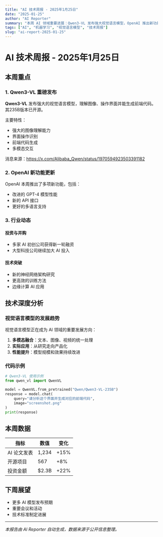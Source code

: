 ```yaml
---
title: "AI 技术周报 - 2025年1月25日"
date: "2025-01-25"
author: "AI Reporter"
summary: "本周 AI 领域重要进展：Qwen3-VL 发布强大视觉语言模型，OpenAI 推出新功能，以及其他技术突破。"
tags: ["AI", "机器学习", "视觉语言模型", "技术周报"]
slug: "ai-report-2025-01-25"
---
```


# AI 技术周报 - 2025年1月25日

## 本周重点

### 1. Qwen3-VL 重磅发布

**Qwen3-VL** 发布强大的视觉语言模型，理解图像、操作界面并能生成前端代码。其235B版本已开源。

主要特性：
- 强大的图像理解能力
- 界面操作识别
- 前端代码生成
- 多模态交互

消息来源：https://x.com/Alibaba_Qwen/status/1970594923503391182

### 2. OpenAI 新功能更新

OpenAI 本周推出了多项新功能，包括：
- 改进的 GPT-4 模型性能
- 新的 API 接口
- 更好的多语言支持

### 3. 行业动态

#### 投资与并购
- 多家 AI 初创公司获得新一轮融资
- 大型科技公司继续加大 AI 投入

#### 技术突破
- 新的神经网络架构研究
- 更高效的训练方法
- 边缘计算 AI 应用

## 技术深度分析

### 视觉语言模型的发展趋势

视觉语言模型正在成为 AI 领域的重要发展方向：

1. **多模态融合**：文本、图像、视频的统一处理
2. **实际应用**：从研究走向产品化
3. **性能提升**：模型规模和效果持续改进

### 代码示例

```python
# Qwen3-VL 使用示例
from qwen_vl import QwenVL

model = QwenVL.from_pretrained("Qwen/Qwen3-VL-235B")
response = model.chat(
    query="请分析这个界面并生成对应的前端代码",
    image="screenshot.png"
)
print(response)
```

## 本周数据

| 指标 | 数值 | 变化 |
|------|------|------|
| AI 论文发表 | 1,234 | +15% |
| 开源项目 | 567 | +8% |
| 投资金额 | $2.3B | +22% |

## 下周展望

- 更多 AI 模型发布预期
- 重要会议和活动
- 技术标准制定进展

---

*本报告由 AI Reporter 自动生成，数据来源于公开信息整理。*